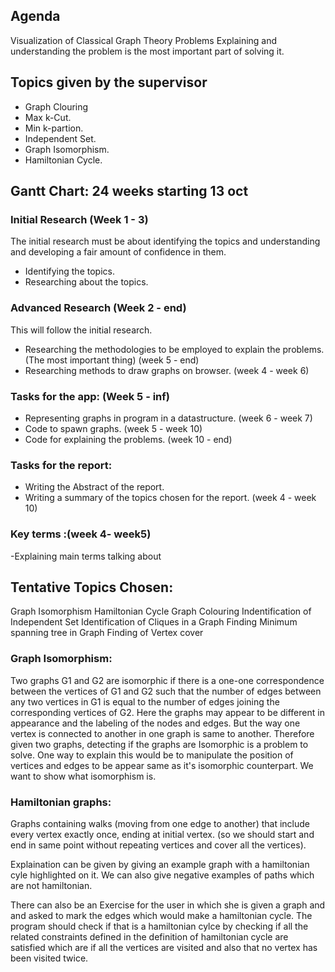 ## Agenda
Visualization of Classical Graph Theory Problems
Explaining and understanding the problem is the most important part of solving it.

## Topics given by the supervisor
- Graph Clouring
- Max k-Cut.
- Min k-partion.
- Independent Set.
- Graph Isomorphism.
- Hamiltonian Cycle.

## Gantt Chart: 24 weeks starting 13 oct 

### Initial Research (Week 1 - 3)
The initial research must be about identifying the topics and understanding and developing a fair amount of confidence in them.
- Identifying the topics.
- Researching about the topics.

### Advanced Research (Week 2 - end)
This will follow the initial research.
- Researching the methodologies to be employed to explain the problems. (The most important thing) (week 5 - end)
- Researching methods to draw graphs on browser. (week 4 - week 6)

### Tasks for the app: (Week 5 - inf)
- Representing graphs in program in a datastructure. (week 6 - week 7)
- Code to spawn graphs. (week 5 - week 10)
- Code for explaining the problems. (week 10 - end)

### Tasks for the report:
- Writing the Abstract of the report. 
- Writing a summary of the topics chosen for the report. (week 4 - week 10)


### Key terms :(week 4- week5)
-Explaining main terms talking about  



## Tentative Topics Chosen:
Graph Isomorphism
Hamiltonian Cycle
Graph Colouring
Indentification of Independent Set
Identification of Cliques in a Graph
Finding Minimum spanning tree in Graph
Finding of Vertex cover

### Graph Isomorphism:
Two graphs G1 and G2 are isomorphic if there is a one-one correspondence between the vertices of G1 and G2 such that the number of edges between any two vertices in G1
is equal to the number of edges joining the corresponding vertices of G2.
Here the graphs may appear to be different in appearance and the labeling of the nodes and edges. But the way one vertex is connected to another in one graph is same
to another. Therefore given two graphs, detecting if the graphs are Isomorphic is a problem to solve.
One way to explain this would be to manipulate the position of vertices and edges to be appear same as it's isomorphic counterpart.
We want to show what isomorphism is.

### Hamiltonian graphs:
Graphs containing walks (moving from one edge to another) that include every vertex exactly once, ending at
initial vertex. (so we should start and end in same point without repeating vertices and cover all the vertices).

Explaination can be given by giving an example graph with a hamiltonian cyle highlighted on it.
We can also give negative examples of paths which are not hamiltonian.

There can also be an Exercise for the user in which she is given a graph and and asked to mark the edges which would make a hamiltonian cycle.
The program should check if that is a hamiltonian cylce by checking if all the related constraints defined in the definition of hamiltonian cycle are
satisfied which are if all the vertices are visited and also that no vertex has been visited twice. 
